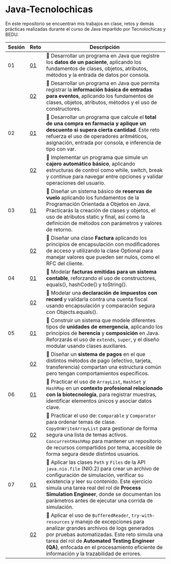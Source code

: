 # Java-Tecnolochicas
En este repositorio se encuentran mis trabajos en clase, retos y demás prácticas realizadas durante el curso de Java impartido por Tecnolochicas y BEDU.

| Sesión | Reto | Descripción |
|--------|----|-------------|
|01|[01](S1_Reto1)|💪 Desarrollar un programa en Java que registre los **datos de un paciente**, aplicando los fundamentos de clases, objetos, atributos, métodos y la entrada de datos por consola.|
||[02](S1_Reto2)|💪 Desarrollar un programa en Java que permita registrar la **información básica de entradas para eventos**, aplicando los fundamentos de clases, objetos, atributos, métodos y el uso de constructores.|
|02|[01](S2_Reto1)|💪 Desarrollar un programa que calcule el **total de una compra en farmacia y aplique un descuento si supera cierta cantidad**. Este reto refuerza el uso de operadores aritméticos, asignación, entrada por consola, e inferencia de tipo con var.|
||[02](S2_Reto2)|💪 Implementar un programa que simule un **cajero automático básico**, aplicando estructuras de control como while, switch, break y continue para navegar entre opciones y validar operaciones del usuario.|
|03|[01](Sesión%203/S3_Reto1)|💪 Diseñar un sistema básico de **reservas de vuelo** aplicando los fundamentos de la Programación Orientada a Objetos en Java. Practicarás la creación de clases y objetos, el uso de atributos static y final, así como la definición de métodos con parámetros y valores de retorno.|
||[02](Sesión%203/S3_Reto%202)|💪 Diseñar una clase **Factura** aplicando los principios de encapsulación con modificadores de acceso y utilizando la clase Optional para manejar valores que pueden ser nulos, como el RFC del cliente.|
|04|[01](Sesión%204/S4_Reto1)|💪 Modelar **facturas emitidas para un sistema contable**, reforzando el uso de constructores, equals(), hashCode() y toString().|
||[02](Sesión%204/S4_Reto2)|💪 Modelar una **declaración de impuestos con record** y validarla contra una cuenta fiscal usando encapsulación y comparación segura con Objects.equals().|
|05|[01](Sesión%205/S5_Reto1)|💪 Construir un sistema que modele diferentes tipos de **unidades de emergencia**, aplicando los principios de **herencia** y **composición** en Java. Reforzarás el uso de `extends`, `super`, y el diseño modular usando clases auxiliares.|
||[02](Sesión%205/S5_Reto2)|💪 Diseñar un **sistema de pagos** en el que distintos métodos de pago (efectivo, tarjeta, transferencia) compartan una estructura común pero tengan comportamientos específicos.|
|06|[01](Sesión%206/S6_Reto1)|💪 Practicar el uso de `ArrayList`, `HashSet` y `HashMap` en un **contexto profesional relacionado con la biotecnología**, para registrar muestras, identificar elementos únicos y asociar datos clave.| 
||[02](Sesión%206/S6_Reto2)|💪 Practicar el uso de: `Comparable` y `Comparator` para ordenar temas de clase. `CopyOnWriteArrayList` para gestionar de forma segura una lista de temas activos. `ConcurrentHashMap` para mantener un repositorio de recursos compartidos por tema, accesible de forma segura desde distintos usuarios.|
|07|[01](Sesión%207/S7_Reto1)|💪 Aplicar las clases `Path` y `Files` de la API `java.nio.file` (NIO.2) para crear un archivo de configuración de simulación, verificar su existencia y leer su contenido. Este ejercicio simula una tarea real del rol de **Process Simulation Engineer**, donde se documentan los parámetros antes de ejecutar una corrida de simulación.|
||[02](Sesión%207/S7_Reto2)|💪 Aplicar el uso de `BufferedReader`, `try-with-resources` y manejo de excepciones para analizar grandes archivos de logs generados por pruebas automatizadas. Este reto simula una tarea del rol de **Automated Testing Engineer (QA)**, enfocada en el procesamiento eficiente de información y la trazabilidad de errores.|
